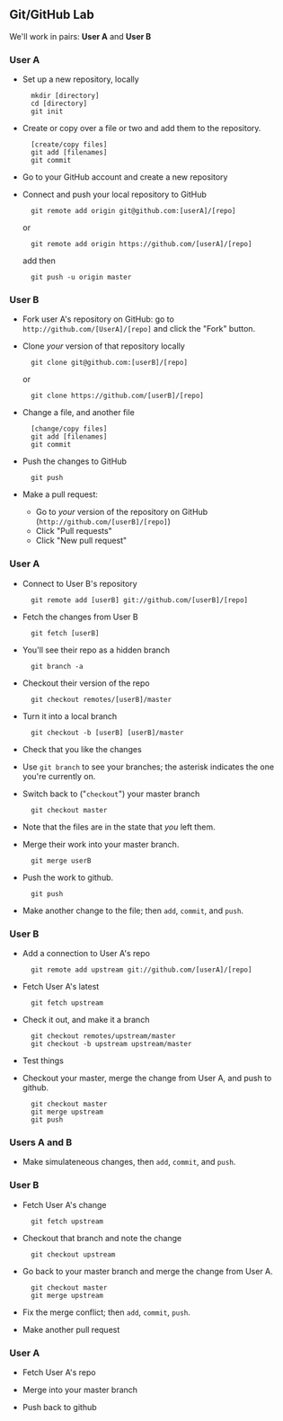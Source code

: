 ## Git/GitHub Lab

We'll work in pairs: **User A** and **User B**

### User A

- Set up a new repository, locally

        mkdir [directory]
        cd [directory]
        git init

- Create or copy over a file or two and add them to the repository.

        [create/copy files]
        git add [filenames]
        git commit

- Go to your GitHub account and create a new repository

- Connect and push your local repository to GitHub

        git remote add origin git@github.com:[userA]/[repo]

  or

        git remote add origin https://github.com/[userA]/[repo]

  add then

        git push -u origin master

### User B

- Fork user A's repository on GitHub: go to
  `http://github.com/[UserA]/[repo]` and click the "Fork" button.

- Clone _your_ version of that repository locally

        git clone git@github.com:[userB]/[repo]

  or

        git clone https://github.com/[userB]/[repo]

- Change a file, and another file

        [change/copy files]
        git add [filenames]
        git commit

- Push the changes to GitHub

        git push

- Make a pull request:

  - Go to _your_ version of the repository on GitHub
  (`http://github.com/[userB]/[repo]`)
  - Click "Pull requests"
  - Click "New pull request"

### User A

- Connect to User B's repository

        git remote add [userB] git://github.com/[userB]/[repo]

- Fetch the changes from User B

        git fetch [userB]

- You'll see their repo as a hidden branch

        git branch -a

- Checkout their version of the repo

        git checkout remotes/[userB]/master

- Turn it into a local branch

        git checkout -b [userB] [userB]/master

- Check that you like the changes

- Use `git branch` to see your branches; the asterisk indicates the
  one you're currently on.

- Switch back to ("`checkout`") your master branch

        git checkout master

- Note that the files are in the state that _you_ left them.

- Merge their work into your master branch.

        git merge userB

- Push the work to github.

        git push

- Make another change to the file; then `add`, `commit`, and `push`.

### User B

- Add a connection to User A's repo

        git remote add upstream git://github.com/[userA]/[repo]

- Fetch User A's latest

        git fetch upstream

- Check it out, and make it a branch

        git checkout remotes/upstream/master
        git checkout -b upstream upstream/master

- Test things

- Checkout your master, merge the change from User A, and push to
  github.

        git checkout master
        git merge upstream
        git push

### Users A and B

- Make simulateneous changes, then `add`, `commit`, and `push`.

### User B

- Fetch User A's change

        git fetch upstream

- Checkout that branch and note the change

        git checkout upstream

- Go back to your master branch and merge the change from User A.

        git checkout master
        git merge upstream

- Fix the merge conflict; then `add`, `commit`, `push`.

- Make another pull request

### User A

- Fetch User A's repo

- Merge into your master branch

- Push back to github
